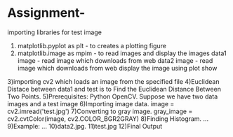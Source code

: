 # Assignment-
importing libraries
for test image
1) matplotlib.pyplot as plt - to creates a plotting figure
2) matplotlib.image as mpim - to read images and display the images
data1 image - read image which downloads from web 
data2 image - read image which downloads from web
display the image using plot show

3)importing cv2 which loads an image from the specified file
4)Euclidean Distace between data1 and test is to Find the Euclidean Distance Between Two Points.
5)Prerequisites: Python OpenCV. Suppose we have two data images and a test image
6)Importing image data. image = cv2.imread('test.jpg')
7)Converting to gray image. gray_image = cv2.cvtColor(image, cv2.COLOR_BGR2GRAY)
8)Finding Histogram. ...
9)Example: ...
10)data2.jpg.
11)test.jpg
12)Final Output 
